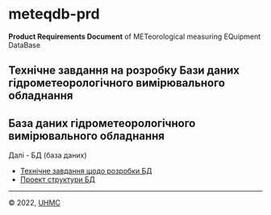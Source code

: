 # meteqdb-prd
**Product Requirements Document** of METeorological measuring EQuipment DataBase

## Технічне завдання на розробку Бази даних гідрометеорологічного вимірювального обладнання

## База даних гідрометеорологічного вимірювального обладнання

Далі - БД (база даних)

- [Технічне завдання щодо розробки БД](product_requirements_document)
- [Проект структури БД](db_project)


---
&copy; 2022, [UHMC](https://meteo.gov.ua/)
